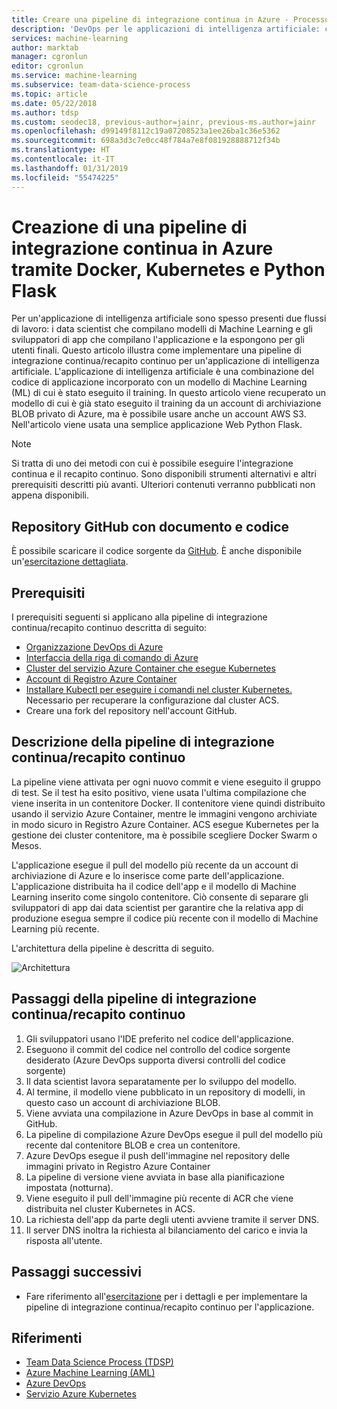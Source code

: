 ```yaml
---
title: Creare una pipeline di integrazione continua in Azure - Processo di data science per i team
description: 'DevOps per le applicazioni di intelligenza artificiale: creazione di una pipeline di integrazione continua in Azure tramite Docker e Kubernetes'
services: machine-learning
author: marktab
manager: cgronlun
editor: cgronlun
ms.service: machine-learning
ms.subservice: team-data-science-process
ms.topic: article
ms.date: 05/22/2018
ms.author: tdsp
ms.custom: seodec18, previous-author=jainr, previous-ms.author=jainr
ms.openlocfilehash: d99149f8112c19a07208523a1ee26ba1c36e5362
ms.sourcegitcommit: 698a3d3c7e0cc48f784a7e8f081928888712f34b
ms.translationtype: HT
ms.contentlocale: it-IT
ms.lasthandoff: 01/31/2019
ms.locfileid: "55474225"
---
```

# <a name="creating-continuous-integration-pipeline-on-azure-using-docker-kubernetes-and-python-flask-application"></a>Creazione di una pipeline di integrazione continua in Azure tramite Docker, Kubernetes e Python Flask
Per un'applicazione di intelligenza artificiale sono spesso presenti due flussi di lavoro: i data scientist che compilano modelli di Machine Learning e gli sviluppatori di app che compilano l'applicazione e la espongono per gli utenti finali. Questo articolo illustra come implementare una pipeline di integrazione continua/recapito continuo per un'applicazione di intelligenza artificiale. L'applicazione di intelligenza artificiale è una combinazione del codice di applicazione incorporato con un modello di Machine Learning (ML) di cui è stato eseguito il training. In questo articolo viene recuperato un modello di cui è già stato eseguito il training da un account di archiviazione BLOB privato di Azure, ma è possibile usare anche un account AWS S3. Nell'articolo viene usata una semplice applicazione Web Python Flask.

> [!NOTE]
> Si tratta di uno dei metodi con cui è possibile eseguire l'integrazione continua e il recapito continuo. Sono disponibili strumenti alternativi e altri prerequisiti descritti più avanti. Ulteriori contenuti verranno pubblicati non appena disponibili.
>
>

## <a name="github-repository-with-document-and-code"></a>Repository GitHub con documento e codice
È possibile scaricare il codice sorgente da [GitHub](https://github.com/Azure/DevOps-For-AI-Apps). È anche disponibile un'[esercitazione dettagliata](https://github.com/Azure/DevOps-For-AI-Apps/blob/master/Tutorial.md).

## <a name="pre-requisites"></a>Prerequisiti
I prerequisiti seguenti si applicano alla pipeline di integrazione continua/recapito continuo descritta di seguito:
* [Organizzazione DevOps di Azure](https://docs.microsoft.com/azure/devops/organizations/accounts/create-organization-msa-or-work-student)
* [Interfaccia della riga di comando di Azure](https://docs.microsoft.com/cli/azure/install-azure-cli?view=azure-cli-latest)
* [Cluster del servizio Azure Container che esegue Kubernetes](https://docs.microsoft.com/azure/container-service/kubernetes/container-service-tutorial-kubernetes-deploy-cluster)
* [Account di Registro Azure Container](https://docs.microsoft.com/azure/container-registry/container-registry-get-started-portal)
* [Installare Kubectl per eseguire i comandi nel cluster Kubernetes.](https://kubernetes.io/docs/tasks/tools/install-kubectl/) Necessario per recuperare la configurazione dal cluster ACS. 
* Creare una fork del repository nell'account GitHub.

## <a name="description-of-the-cicd-pipeline"></a>Descrizione della pipeline di integrazione continua/recapito continuo
La pipeline viene attivata per ogni nuovo commit e viene eseguito il gruppo di test. Se il test ha esito positivo, viene usata l'ultima compilazione che viene inserita in un contenitore Docker. Il contenitore viene quindi distribuito usando il servizio Azure Container, mentre le immagini vengono archiviate in modo sicuro in Registro Azure Container. ACS esegue Kubernetes per la gestione dei cluster contenitore, ma è possibile scegliere Docker Swarm o Mesos.

L'applicazione esegue il pull del modello più recente da un account di archiviazione di Azure e lo inserisce come parte dell'applicazione. L'applicazione distribuita ha il codice dell'app e il modello di Machine Learning inserito come singolo contenitore. Ciò consente di separare gli sviluppatori di app dai data scientist per garantire che la relativa app di produzione esegua sempre il codice più recente con il modello di Machine Learning più recente.

L'architettura della pipeline è descritta di seguito. 

![Architettura](./media/ci-cd-flask/Architecture.PNG?raw=true)

## <a name="steps-of-the-cicd-pipeline"></a>Passaggi della pipeline di integrazione continua/recapito continuo
1. Gli sviluppatori usano l'IDE preferito nel codice dell'applicazione.
2. Eseguono il commit del codice nel controllo del codice sorgente desiderato (Azure DevOps supporta diversi controlli del codice sorgente)
3. Il data scientist lavora separatamente per lo sviluppo del modello.
4. Al termine, il modello viene pubblicato in un repository di modelli, in questo caso un account di archiviazione BLOB. 
5. Viene avviata una compilazione in Azure DevOps in base al commit in GitHub.
6. La pipeline di compilazione Azure DevOps esegue il pull del modello più recente dal contenitore BLOB e crea un contenitore.
7. Azure DevOps esegue il push dell'immagine nel repository delle immagini privato in Registro Azure Container
8. La pipeline di versione viene avviata in base alla pianificazione impostata (notturna).
9. Viene eseguito il pull dell'immagine più recente di ACR che viene distribuita nel cluster Kubernetes in ACS.
10. La richiesta dell'app da parte degli utenti avviene tramite il server DNS.
11. Il server DNS inoltra la richiesta al bilanciamento del carico e invia la risposta all'utente.

## <a name="next-steps"></a>Passaggi successivi
* Fare riferimento all'[esercitazione](https://github.com/Azure/DevOps-For-AI-Apps/blob/master/Tutorial.md) per i dettagli e per implementare la pipeline di integrazione continua/recapito continuo per l'applicazione.

## <a name="references"></a>Riferimenti
* [Team Data Science Process (TDSP)](https://aka.ms/tdsp)
* [Azure Machine Learning (AML)](https://docs.microsoft.com/azure/machine-learning/service/)
* [Azure DevOps](https://www.visualstudio.com/vso/)
* [Servizio Azure Kubernetes](https://docs.microsoft.com/azure/aks/intro-kubernetes)
